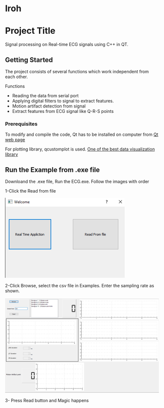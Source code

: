 # Iroh

# Project Title

Signal processing on Real-time ECG signals using C++ in QT.

## Getting Started

The project consists of several functions which work independent from each other.

 Functions
  * Reading the data from serial port 
  * Applying digital filters to signal to extract features. 
  * Motion artifact detection from signal
  * Extract features from ECG signal like Q-R-S points

### Prerequisites

To modify and compile the code, Qt has to be installed on computer from [Qt web page](https://www.qt.io/)

For plotting library, qcustomplot is used.  [One of the best data visualization library](https://www.qcustomplot.com/)

## Run the Example from .exe file

Downloand the .exe file, Run the ECG.exe. Follow the images with order 

1-Click the Read from file

![](images/Welcome.png)

2-Click Browse, select the csv file in Examples. Enter the sampling rate as shown.

![](images/Welcome_2.png)

3- Press Read button and Magic happens 
